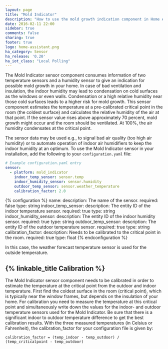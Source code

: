 ```yaml
---
layout: page
title: "Mold Indicator"
description: "How to use the mold growth indication component in Home Assistant"
date: 2016-02-11 22:00
sidebar: true
comments: false
sharing: true
footer: true
logo: home-assistant.png
ha_category: Sensor
ha_release: '0.20'
ha_iot_class: "Local Polling"
---
```


The Mold Indicator sensor component consumes information of two temperature sensors and a humidity sensor to give an indication for possible mold growth in your home. In case of bad ventilation and insulation, the indoor humidity may lead to condensation on cold surfaces as the windows or even walls. Condensation or a high relative humidity near those cold surfaces leads to a higher risk for mold growth. This sensor component estimates the temperature at a pre-calibrated critical point in the room (the coldest surface) and calculates the relative humidity of the air at that point. If the sensor value rises above approximately 70 percent, mold growth might occur and the room should be ventilated. At 100%, the air humidity condensates at the critical point.

The sensor data may be used e.g., to signal bad air quality (too high air humidity) or to automate operation of indoor air humidifiers to keep the indoor humidity at an optimum. To use the Mold Indicator sensor in your installation, add the following to your `configuration.yaml` file:

```yaml
# Example configuration.yaml entry
sensor:
  - platform: mold_indicator
    indoor_temp_sensor: sensor.temp
    indoor_humidity_sensor: sensor.humidity
    outdoor_temp_sensor: sensor.weather_temperature
    calibration_factor: 2.0
```

{% configuration %}
name:
  description: The name of the sensor.
  required: false
  type: string
indoor_temp_sensor:
  description: The entity ID of the indoor temperature sensor.
  required: true
  type: string
indoor_humidity_sensor: 
  description: The entity ID of the indoor humidity sensor.
  required: true
  type: string
outdoor_temp_sensor:
  description: The entity ID of the outdoor temperature sensor.
  required: true
  type: string
calibration_factor: 
  description: Needs to be calibrated to the critical point in the room.
  required: true
  type: float
{% endconfiguration %}

In this case, the weather forecast temperature sensor is used for the outside temperature.

## {% linkable_title Calibration %}

The Mold Indicator sensor component needs to be calibrated in order to estimate the temperature at the critical point from the outdoor and indoor temperature. First find the coldest surface in the room (critical point), which is typically near the window frames, but depends on the insulation of your home. For calibration you need to measure the temperature at this critical point and simultaneously write down the values for the indoor- and outdoor temperature sensors used for the Mold Indicator. Be sure that there is a significant indoor to outdoor temperature difference to get the best calibration results.
With the three measured temperatures (in Celsius or Fahrenheit), the calibration_factor for your configuration file is given by:

```text
calibration_factor = (temp_indoor - temp_outdoor) / (temp_criticalpoint - temp_outdoor)
```
